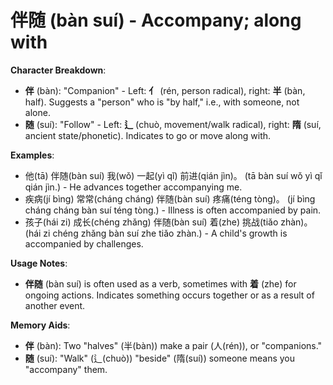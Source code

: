 # **伴随 (bàn suí) - Accompany; along with**

**Character Breakdown**:  
- **伴** (bàn): "Companion" - Left: **亻** (rén, person radical), right: **半** (bàn, half). Suggests a "person" who is "by half," i.e., with someone, not alone.  
- **随** (suí): "Follow" - Left: **辶** (chuò, movement/walk radical), right: **隋** (suí, ancient state/phonetic). Indicates to go or move along with.

**Examples**:  
- 他(tā) 伴随(bàn suí) 我(wǒ) 一起(yì qǐ) 前进(qián jìn)。 (tā bàn suí wǒ yì qǐ qián jìn.) - He advances together accompanying me.  
- 疾病(jí bìng) 常常(cháng cháng) 伴随(bàn suí) 疼痛(téng tòng)。 (jí bìng cháng cháng bàn suí téng tòng.) - Illness is often accompanied by pain.  
- 孩子(hái zi) 成长(chéng zhǎng) 伴随(bàn suí) 着(zhe) 挑战(tiǎo zhàn)。 (hái zi chéng zhǎng bàn suí zhe tiǎo zhàn.) - A child's growth is accompanied by challenges.

**Usage Notes**:  
- **伴随** (bàn suí) is often used as a verb, sometimes with **着** (zhe) for ongoing actions. Indicates something occurs together or as a result of another event.

**Memory Aids**:  
- **伴** (bàn): Two "halves" (半(bàn)) make a pair (人(rén)), or "companions."  
- **随** (suí): "Walk" (辶(chuò)) "beside" (隋(suí)) someone means you "accompany" them.